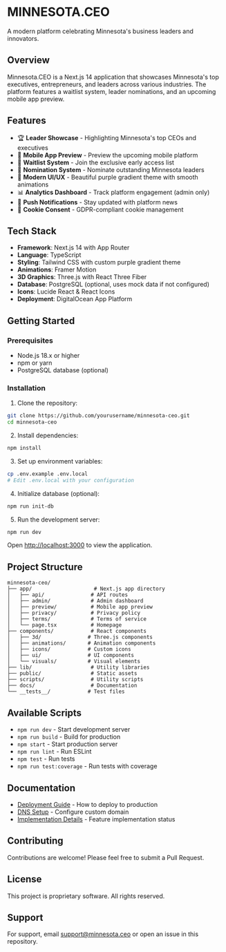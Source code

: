 # MINNESOTA.CEO

A modern platform celebrating Minnesota's business leaders and innovators.

## Overview

Minnesota.CEO is a Next.js 14 application that showcases Minnesota's top executives, entrepreneurs, and leaders across various industries. The platform features a waitlist system, leader nominations, and an upcoming mobile app preview.

## Features

- 🏆 **Leader Showcase** - Highlighting Minnesota's top CEOs and executives
- 📱 **Mobile App Preview** - Preview the upcoming mobile platform
- 📝 **Waitlist System** - Join the exclusive early access list
- 🎯 **Nomination System** - Nominate outstanding Minnesota leaders
- 🎨 **Modern UI/UX** - Beautiful purple gradient theme with smooth animations
- 📊 **Analytics Dashboard** - Track platform engagement (admin only)
- 🔔 **Push Notifications** - Stay updated with platform news
- 🍪 **Cookie Consent** - GDPR-compliant cookie management

## Tech Stack

- **Framework**: Next.js 14 with App Router
- **Language**: TypeScript
- **Styling**: Tailwind CSS with custom purple gradient theme
- **Animations**: Framer Motion
- **3D Graphics**: Three.js with React Three Fiber
- **Database**: PostgreSQL (optional, uses mock data if not configured)
- **Icons**: Lucide React & React Icons
- **Deployment**: DigitalOcean App Platform

## Getting Started

### Prerequisites

- Node.js 18.x or higher
- npm or yarn
- PostgreSQL database (optional)

### Installation

1. Clone the repository:
```bash
git clone https://github.com/yourusername/minnesota-ceo.git
cd minnesota-ceo
```

2. Install dependencies:
```bash
npm install
```

3. Set up environment variables:
```bash
cp .env.example .env.local
# Edit .env.local with your configuration
```

4. Initialize database (optional):
```bash
npm run init-db
```

5. Run the development server:
```bash
npm run dev
```

Open [http://localhost:3000](http://localhost:3000) to view the application.

## Project Structure

```
minnesota-ceo/
├── app/                    # Next.js app directory
│   ├── api/               # API routes
│   ├── admin/             # Admin dashboard
│   ├── preview/           # Mobile app preview
│   ├── privacy/           # Privacy policy
│   ├── terms/             # Terms of service
│   └── page.tsx           # Homepage
├── components/            # React components
│   ├── 3d/               # Three.js components
│   ├── animations/       # Animation components
│   ├── icons/            # Custom icons
│   ├── ui/               # UI components
│   └── visuals/          # Visual elements
├── lib/                   # Utility libraries
├── public/                # Static assets
├── scripts/               # Utility scripts
├── docs/                  # Documentation
└── __tests__/            # Test files
```

## Available Scripts

- `npm run dev` - Start development server
- `npm run build` - Build for production
- `npm start` - Start production server
- `npm run lint` - Run ESLint
- `npm test` - Run tests
- `npm run test:coverage` - Run tests with coverage

## Documentation

- [Deployment Guide](docs/DEPLOYMENT.md) - How to deploy to production
- [DNS Setup](docs/DNS_SETUP.md) - Configure custom domain
- [Implementation Details](docs/IMPLEMENTATION.md) - Feature implementation status

## Contributing

Contributions are welcome! Please feel free to submit a Pull Request.

## License

This project is proprietary software. All rights reserved.

## Support

For support, email support@minnesota.ceo or open an issue in this repository.